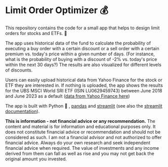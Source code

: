 # Limit Order Optimizer 💰

This repository contains the code for a small app that helps to design limit orders for stocks and ETFs. :money_with_wings:

The app uses historical data of the fund to calculate the probability of executing a buy order with a certain discount or a sell order with a certain premium vs. today's price within a given number of days. (For instance, what is the probability of buying with a discount of -2% vs. today's price within the next 30 days?) The results are also visualized for different levels of discounts.

Users can easily upload historical data from Yahoo Finance for the stock or ETF they are interested in. If nothing is uploaded, the app shows the results for the UBS MSCI World SRI ETF (ISIN LU0629459743) between June 2018 and June 2023 as a default ([data from Yahoo Finance here]((https://finance.yahoo.com/quote/UIMM.DE/history?period1=1529193600&period2=1686960000&interval=1d&filter=history&frequency=1d&includeAdjustedClose=true)))

The app is built with Python :snake: , [pandas](pandas.pydata.org/) and [streamlit](https://streamlit.io/) (see also the [streamlit documentation](https://docs.streamlit.io)).

**This is information - not financial advice or any recommendation.** The content and material is for information and educational purposes only. It does not constitute financial advice or recommendation and should not be considered as such. I am not a financial advisor and not authorized to offer financial advice. Always do your own research and seek independent financial advice when required. The value of investments and any income derived from them can fall as well as rise and you may not get back the original amount you invested.
